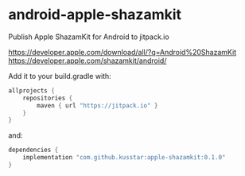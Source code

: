# android-apple-shazamkit

Publish Apple ShazamKit for Android to jitpack.io

https://developer.apple.com/download/all/?q=Android%20ShazamKit
https://developer.apple.com/shazamkit/android/

Add it to your build.gradle with:
```gradle
allprojects {
    repositories {
        maven { url "https://jitpack.io" }
    }
}
```

and:

```gradle
dependencies {
    implementation "com.github.kusstar:apple-shazamkit:0.1.0"
}
```